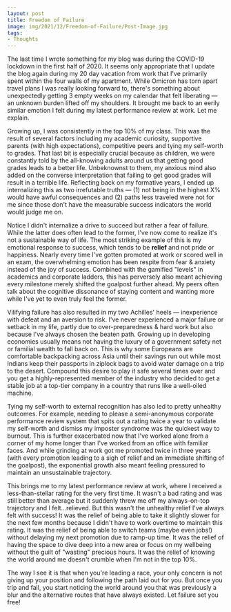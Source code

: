 ```yaml
---
layout: post
title: Freedom of Failure
image: img/2021/12/Freedom-of-Failure/Post-Image.jpg
tags:
- Thoughts
---
```


The last time I wrote something for my blog was during the COVID-19 lockdown in the first half of 2020. It seems only appropriate that I update the blog again during my 20 day vacation from work that I've primarily spent within the four walls of my apartment. While Omicron has torn apart travel plans I was really looking forward to, there's something about unexpectedly getting 3 empty weeks on my calendar that felt liberating &mdash; an unknown burden lifted off my shoulders. It brought me back to an eerily similar emotion I felt during my latest performance review at work. Let me explain.

Growing up, I was consistently in the top 10% of my class. This was the result of several factors including my academic curiosity, supportive parents (with high expectations), competitive peers and tying my self-worth to grades. That last bit is especially crucial because as children, we were constantly told by the all-knowing adults around us that getting good grades leads to a better life. Unbeknownst to them, my anxious mind also added on the converse interpretation that failing to get good grades will result in a terrible life. Reflecting back on my formative years, I ended up internalizing this as two irrefutable truths &mdash; (1) not being in the highest X% would have awful consequences and (2) paths less traveled were not for me since those don't have the measurable success indicators the world would judge me on.

Notice I didn't internalize a drive to succeed but rather a fear of failure. While the latter does often lead to the former, I've now come to realize it's not a sustainable way of life. The most striking example of this is my emotional response to success, which tends to be **relief** and not pride or happiness. Nearly every time I've gotten promoted at work or scored well in an exam, the overwhelming emotion has been respite from fear &amp; anxiety instead of the joy of success. Combined with the gamified "levels" in academics and corporate ladders, this has perversely also meant achieving every milestone merely shifted the goalpost further ahead. My peers often talk about the cognitive dissonance of staying content and wanting more while I've yet to even truly feel the former.

Vilifying failure has also resulted in my two Achilles' heels &mdash; inexperience with defeat and an aversion to risk. I've never experienced a major failure or setback in my life, partly due to over-preparedness &amp; hard work but also because I've always chosen the beaten path. Growing up in developing economies usually means not having the luxury of a government safety net or familial wealth to fall back on. This is why some Europeans are comfortable backpacking across Asia until their savings run out while most Indians keep their passports in ziplock bags to avoid water damage on a trip to the desert. Compound this desire to play it safe several times over and you get a highly-represented member of the industry who decided to get a stable job at a top-tier company in a country that runs like a well-oiled machine.

Tying my self-worth to external recognition has also led to pretty unhealthy outcomes. For example, needing to please a semi-anonymous corporate performance review system that spits out a rating twice a year to validate my self-worth and dismiss my imposter syndrome was the quickest way to burnout. This is further exacerbated now that I've worked alone from a corner of my home longer than I've worked from an office with familiar faces. And while grinding at work got me promoted twice in three years (with every promotion leading to a sigh of relief and an immediate shifting of the goalpost), the exponential growth also meant feeling pressured to maintain an unsustainable trajectory.

This brings me to my latest performance review at work, where I received a less-than-stellar rating for the very first time. It wasn't a bad rating and was still better than average but it suddenly threw me off my always-on-top trajectory and I felt...relieved. But this wasn't the unhealthy relief I've always felt with success! It was the relief of being able to take it slightly slower for the next few months because I didn't have to work overtime to maintain this rating. It was the relief of being able to switch teams (maybe even jobs!) without delaying my next promotion due to ramp-up time. It was the relief of having the space to dive deep into a new area or focus on my wellbeing without the guilt of "wasting" precious hours. It was the relief of knowing the world around me doesn't crumble when I'm not in the top 10%.

The way I see it is that when you're leading a race, your only concern is not giving up your position and following the path laid out for you. But once you trip and fall, you start noticing the world around you that was previously a blur and the alternative routes that have always existed. Let failure set you free!
